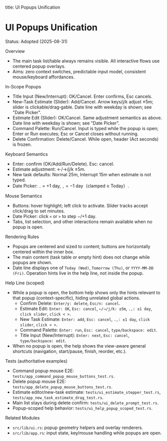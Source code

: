 title: UI Popups Unification

# UI Popups Unification

Status: Adopted (2025-08-31)

Overview
- The main task list/table always remains visible. All interactive flows use centered popup overlays.
- Aims: zero context switches, predictable input model, consistent mouse/keyboard affordances.

In-Scope Popups
- Title Input (New/Interrupt): OK/Cancel. Enter confirms, Esc cancels.
- New-Task Estimate (Slider): Add/Cancel. Arrow keys/j/k adjust ±5m; slider is clickable/drag‑gable. Date line with weekday is shown; see "Date Picker".
- Estimate Edit (Slider): OK/Cancel. Same adjustment semantics as above. Date line with weekday is shown; see "Date Picker".
- Command Palette: Run/Cancel. Input is typed while the popup is open; Enter or Run executes; Esc or Cancel closes without running.
- Delete Confirmation: Delete/Cancel. While open, header (Act seconds) is frozen.

Keyboard Semantics
- Enter: confirm (OK/Add/Run/Delete). Esc: cancel.
- Estimate adjustment: ←/→/j/k ±5m.
- New task defaults: Normal 25m, Interrupt 15m when estimate is not typed.
- Date Picker: `.` = +1 day, `,` = −1 day（clamped ≥ Today）.

Mouse Semantics
- Buttons: hover highlight; left click to activate. Slider tracks accept click/drag to set minutes.
- Date Picker: click `<` or `>` to step −/+1 day.
- Tabs, list selection, and other interactions remain available when no popup is open.

Rendering Rules
- Popups are centered and sized to content; buttons are horizontally centered within the inner box.
- The main content (task table or empty hint) does not change while popups are shown.
- Date line displays one of `Today (Wed)`, `Tomorrow (Thu)`, or `YYYY-MM-DD (Fri)`. Operation hints live in the help line, not inside the popup.

Help Line (scoped)
- While a popup is open, the bottom help shows only the hints relevant to that popup (context-specific), hiding unrelated global actions.
  - Confirm Delete: `Enter/y: delete`, `Esc/n: cancel`.
  - Estimate Edit: `Enter: OK`, `Esc: cancel`, `←/→/j/k: ±5m`, `.,: ±1 day`, `click slider`, `click < >`.
  - New Task Estimate: `Enter: add`, `Esc: cancel`, `.,: ±1 day`, `click slider`, `click < >`.
  - Command Palette: `Enter: run`, `Esc: cancel`, `type/backspace: edit`.
  - Title Input (New/Interrupt): `Enter: next`, `Esc: cancel`, `type/backspace: edit`.
- When no popup is open, the help shows the view-aware general shortcuts (navigation, start/pause, finish, reorder, etc.).

Tests (authoritative examples)
- Command popup mouse E2E: `tests/app_command_popup_mouse_buttons_test.rs`.
- Delete popup mouse E2E: `tests/app_delete_popup_mouse_buttons_test.rs`.
- Estimate editor/new-task estimate: `tests/ui_estimate_stepper_test.rs`, `tests/app_new_task_estimate_drag_test.rs`.
- Main list stays during delete confirm: `tests/ui_delete_prompt_test.rs`.
 - Popup-scoped help behavior: `tests/ui_help_popup_scoped_test.rs`.

Related Modules
- `src/lib/ui.rs`: popup geometry helpers and overlay renderers.
- `src/lib/app.rs`: input state, key/mouse handling while popups are open.
